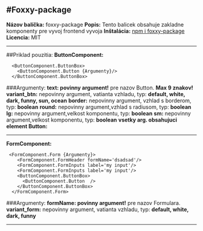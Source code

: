 #Foxxy-package
---
__Názov balíčka:__ foxxy-package
__Popis:__ Tento balicek obsahuje zakladne komponenty pre vyvoj frontend vyvoja
__Inštalácia:__ [npm i foxxy-package](https://www.npmjs.com/package/foxxy-package?activeTab=readme)
__Licencia:__ MIT

---
##Priklad pouzitia: 
__ButtonComponent:__

```
  <ButtonComponent.ButtonBox>
    <ButtonComponent.Button {Argumenty}/>
  </ButtonComponent.ButtonBox>
```

###Argumenty:
__text: povinny argument!__ pre nazov Button. __Max 9 znakov!__
__variant_btn:__ nepovinny argument, vatianta vzhladu, typ: __default, white, dark, funny, sun, ocean__
__border:__ nepovinny argument, vzhlad s borderom, typ: __boolean__
__round:__ nepovinny argument,vzhlad s radiusom, typ: __boolean__
__lg:__ nepovinny argument,velkost komponentu, typ: __boolean__
__sm:__ nepovinny argument,velkost komponentu, typ: __boolean__
__vsetky arg. obsahujuci element Button:__ 

--- 
__FormComponent:__

```
 <FormComponent.Form {Argumenty}>
    <FormComponent.FormHeader formName='dsadsad'/>
    <FormComponent.FormInputs label='my input'/>
    <FormComponent.FormInputs label='my input'/>
    <ButtonComponent.ButtonBox>
      <ButtonComponent.Button  />
    </ButtonComponent.ButtonBox>
  </FormComponent.Form> 
```

###Argumenty:
__formName: povinny argument!__ pre nazov Formulara.
__variant_form:__ nepovinny argument, vatianta vzhladu, typ: __default, white, dark, funny__

--- 
